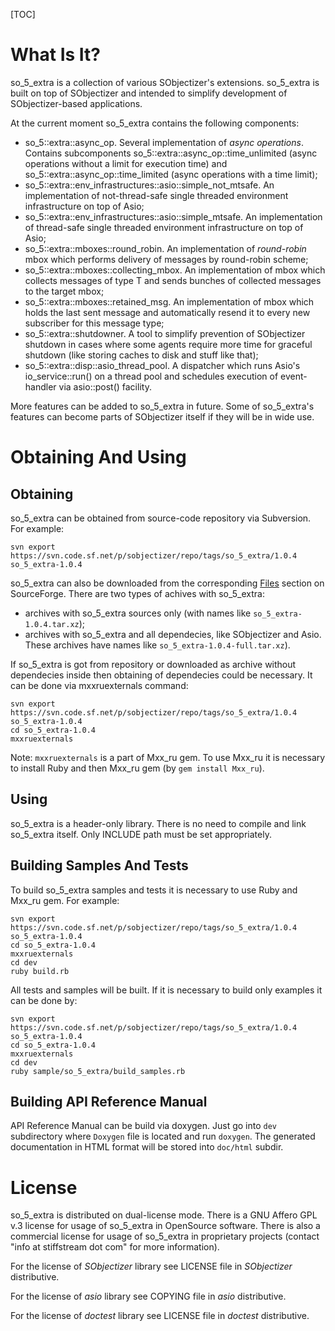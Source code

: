 [TOC]

# What Is It?

so_5_extra is a collection of various SObjectizer's extensions. so_5_extra is built on top of SObjectizer and intended to simplify development of SObjectizer-based applications.

At the current moment so_5_extra contains the following components:

* so_5::extra::async_op. Several implementation of *async operations*. Contains subcomponents so_5::extra::async_op::time_unlimited (async operations without a limit for execution time) and so_5::extra::async_op::time_limited (async operations with a time limit);
* so_5::extra::env_infrastructures::asio::simple_not_mtsafe. An implementation of not-thread-safe single threaded environment infrastructure on top of Asio;
* so_5::extra::env_infrastructures::asio::simple_mtsafe. An implementation of thread-safe single threaded environment infrastructure on top of Asio;
* so_5::extra::mboxes::round_robin. An implementation of *round-robin* mbox which performs delivery of messages by round-robin scheme;
* so_5::extra::mboxes::collecting_mbox. An implementation of mbox which collects messages of type T and sends bunches of collected messages to the target mbox;
* so_5::extra::mboxes::retained_msg. An implementation of mbox which holds the last sent message and automatically resend it to every new subscriber for this message type;
* so_5::extra::shutdowner. A tool to simplify prevention of SObjectizer shutdown in cases where some agents require more time for graceful shutdown (like storing caches to disk and stuff like that);
* so_5::extra::disp::asio_thread_pool. A dispatcher which runs Asio's io_service::run() on a thread pool and schedules execution of event-handler via asio::post() facility.

More features can be added to so_5_extra in future. Some of so_5_extra's features can become parts of SObjectizer itself if they will be in wide use.

# Obtaining And Using

## Obtaining 

so_5_extra can be obtained from source-code repository via Subversion. For example:

    svn export https://svn.code.sf.net/p/sobjectizer/repo/tags/so_5_extra/1.0.4 so_5_extra-1.0.4

so_5_extra can also be downloaded from the corresponding [Files](https://sourceforge.net/projects/sobjectizer/files/sobjectizer/so_5_extra/) section on SourceForge. There are two types of achives with so_5_extra: 

* archives with so_5_extra sources only (with names like `so_5_extra-1.0.4.tar.xz`);
* archives with so_5_extra and all dependecies, like SObjectizer and Asio. These archives have names like `so_5_extra-1.0.4-full.tar.xz`).

If so_5_extra is got from repository or downloaded as archive without dependecies inside then obtaining of dependecies could be necessary. It can be done via mxxruexternals command: 

    svn export https://svn.code.sf.net/p/sobjectizer/repo/tags/so_5_extra/1.0.4 so_5_extra-1.0.4
    cd so_5_extra-1.0.4
    mxxruexternals

Note: `mxxruexternals` is a part of Mxx_ru gem. To use Mxx_ru it is necessary to install Ruby and then Mxx_ru gem (by `gem install Mxx_ru`).

## Using

so_5_extra is a header-only library. There is no need to compile and link so_5_extra itself. Only INCLUDE path must be set appropriately.

## Building Samples And Tests

To build so_5_extra samples and tests it is necessary to use Ruby and Mxx_ru gem. For example:

    svn export https://svn.code.sf.net/p/sobjectizer/repo/tags/so_5_extra/1.0.4 so_5_extra-1.0.4
    cd so_5_extra-1.0.4
    mxxruexternals
    cd dev
    ruby build.rb

All tests and samples will be built. If it is necessary to build only examples it can be done by:

    svn export https://svn.code.sf.net/p/sobjectizer/repo/tags/so_5_extra/1.0.4 so_5_extra-1.0.4
    cd so_5_extra-1.0.4
    mxxruexternals
    cd dev
    ruby sample/so_5_extra/build_samples.rb

## Building API Reference Manual

API Reference Manual can be build via doxygen. Just go into `dev` subdirectory where `Doxygen` file is located and run `doxygen`. The generated documentation in HTML format will be stored into `doc/html` subdir.

# License

so_5_extra is distributed on dual-license mode. There is a GNU Affero GPL v.3 license for usage of so_5_extra in OpenSource software. There is also a commercial license for usage of so_5_extra in proprietary projects (contact "info at stiffstream dot com" for more information).

For the license of *SObjectizer* library see LICENSE file in *SObjectizer* distributive.

For the license of *asio* library see COPYING file in *asio* distributive.

For the license of *doctest* library see LICENSE file in *doctest* distributive.

